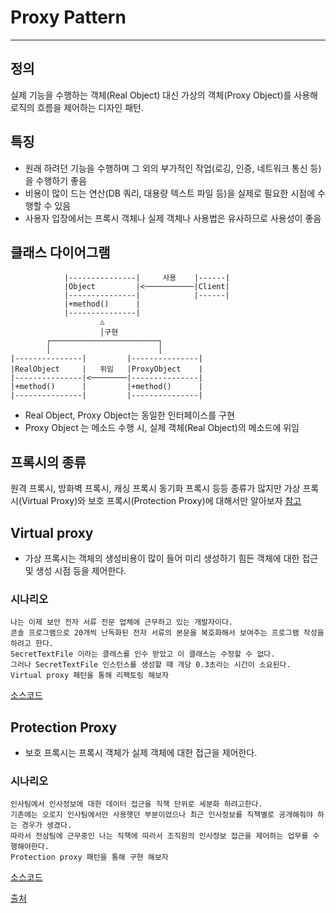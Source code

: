 # Proxy Pattern
---
## 정의
실제 기능을 수행하는 객체(Real Object) 대신 가상의 객체(Proxy Object)를 사용해 로직의 흐름을 제어하는 디자인 패턴.

## 특징
- 원래 하려던 기능을 수행하며 그 외의 부가적인 작업(로깅, 인증, 네트워크 통신 등)을 수행하기 좋음
- 비용이 많이 드는 연산(DB 쿼리, 대용량 텍스트 파일 등)을 실제로 필요한 시점에 수행할 수 있음
- 사용자 입장에서는 프록시 객체나 실제 객체나 사용법은 유사하므로 사용성이 좋음

## 클래스 다이어그램
```text
            |---------------|     사용    |------|
            |Object         |<───────────|Client|
            |---------------|            |------|
            |+method()      |
            |---------------|
                    △
                    │구현
        ┌────────────────────────┐
        │                        │
|---------------|         |---------------|
|RealObject     |   위임   |ProxyObject    |
|---------------|<────────|---------------|
|+method()      |         |+method()      |
|---------------|         |---------------|
```
- Real Object, Proxy Object는 동일한 인터페이스를 구현
- Proxy Object 는 메소드 수행 시, 실제 객체(Real Object)의 메소드에 위임

## 프록시의 종류
원격 프록시, 방화벽 프록시, 캐싱 프록시 동기화 프록시 등등 종류가 많지만
가상 프록시(Virtual Proxy)와 보호 프록시(Protection Proxy)에 대해서만 알아보자
[참고](https://developside.tistory.com/80)

## Virtual proxy
- 가상 프록시는 객체의 생성비용이 많이 들어 미리 생성하기 힘든 객체에 대한 접근 및 생성 시점 등을 제어한다.

### 시나리오
```text
나는 이제 보안 전자 서류 전문 업체에 근무하고 있는 개발자이다.
콘솔 프로그램으로 20개씩 난독화된 전자 서류의 본문을 복호화해서 보여주는 프로그램 작성을 하려고 한다.
SecretTextFile 이라는 클래스를 인수 받았고 이 클래스는 수정할 수 없다.
그러나 SecretTextFile 인스턴스를 생성할 때 개당 0.3초라는 시간이 소요된다.
Virtual proxy 패턴을 통해 리팩토링 해보자
```

[소스코드](src/virtual)

## Protection Proxy
- 보호 프록시는 프록시 객체가 실제 객체에 대한 접근을 제어한다.

### 시나리오
```text
인사팀에서 인사정보에 대한 데이터 접근을 직책 단위로 세분화 하려고한다.
기존에는 오로지 인사팀에서만 사용햇던 부분이었으나 최근 인사정보를 직책별로 공개해줘야 하는 경우가 생겼다.
따라서 전삼팀에 근무중인 나는 직책에 따라서 조직원의 인사정보 접근을 제어하는 업무를 수행해야한다.
Protection proxy 패턴을 통해 구현 해보자
```
[소스코드](src/protection)



[출처](https://jdm.kr/blog/235)